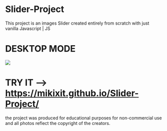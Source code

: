 # Slider-Project
This project is an images Slider created entirely from scratch with just vanilla Javascript | JS

# DESKTOP MODE
![](preview-app.gif)

# TRY IT --> https://mikixit.github.io/Slider-Project/

the project was produced for educational purposes for non-commercial use and all photos reflect the copyright of the creators.
